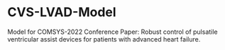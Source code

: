 # CVS-LVAD-Model
Model for COMSYS-2022 Conference Paper: Robust control of pulsatile ventricular assist devices for patients with advanced heart failure.
